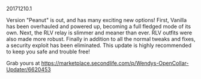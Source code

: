 20171210.1

Version "Peanut" is out, and has many exciting new options! First, Vanilla has been overhauled and powered up, becoming a full fledged mode of its own. Next, the RLV relay is slimmer and meaner than ever. RLV outfits were also made more robust. Finally in addition to all the normal tweaks and fixes, a security exploit has been eliminated. This update is highly recommended to keep you safe and trouble free!

Grab yours at https://marketplace.secondlife.com/p/Wendys-OpenCollar-Updater/6620453
